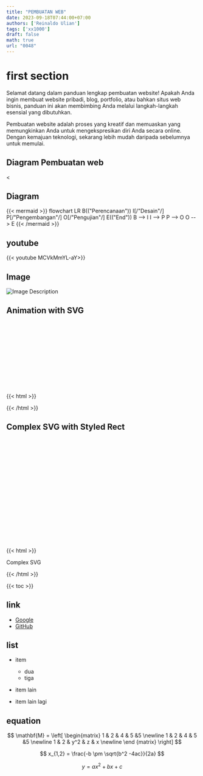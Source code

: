```yaml
---
title: "PEMBUATAN WEB"
date: 2023-09-18T07:44:00+07:00
authors: ['Reinaldo Ulian']
tags: ['xx1000']
draft: false
math: true
url: "0048"
---
```

# first section
Selamat datang dalam panduan lengkap pembuatan website! Apakah Anda ingin membuat website pribadi, blog, portfolio, atau bahkan situs web bisnis, panduan ini akan membimbing Anda melalui langkah-langkah esensial yang dibutuhkan.

Pembuatan website adalah proses yang kreatif dan memuaskan yang memungkinkan Anda untuk mengekspresikan diri Anda secara online. Dengan kemajuan teknologi, sekarang lebih mudah daripada sebelumnya untuk memulai.

## Diagram Pembuatan web
<
<canvas id="myChart" width="400" height="400"></canvas>
<script src="https://cdn.jsdelivr.net/npm/chart.js"></script>
<script>
  var ctx = document.getElementById('myChart').getContext('2d');
  var myChart = new Chart(ctx, {
    type: 'bar',
    data: {
      labels: ['Identifikasi Kebutuhan', 'Perencanaan', 'Desain', 'Pengembangan', 'Pengujian', 'Peluncuran'],
      datasets: [{
        label: 'Langkah',
        data: [1, 2, 3, 4, 5, 6],
        backgroundColor: [
          'rgba(75, 192, 192, 0.2)',
          'rgba(75, 192, 192, 0.2)',
          'rgba(75, 192, 192, 0.2)',
          'rgba(75, 192, 192, 0.2)',
          'rgba(75, 192, 192, 0.2)',
          'rgba(75, 192, 192, 0.2)'
        ],
        borderColor: [
          'rgba(75, 192, 192, 1)',
          'rgba(75, 192, 192, 1)',
          'rgba(75, 192, 192, 1)',
          'rgba(75, 192, 192, 1)',
          'rgba(75, 192, 192, 1)',
          'rgba(75, 192, 192, 1)'
        ],
        borderWidth: 1
      }]
    },
    options: {
      scales: {
        y: {
          beginAtZero: true,
          stepSize: 1,
          title: {
            display: true,
            text: 'Langkah'
          }
        }
      }
    }
  });
</script>

## Diagram

{{< mermaid >}}
flowchart LR
  B(("Perencanaan"))
  I[/"Desain"/]
  P[/"Pengembangan"/]
  O[/"Pengujian"/]
  E(("End"))
  B --> I
  I --> P
  P --> O
  O --> E
{{< /mermaid >}}

## youtube
{{< youtube MCVkMmYL-aY>}}
## Image
![Image Description](https://assets.pikiran-rakyat.com/crop/0x0:0x0/x/photo/2023/02/17/3967434348.png)
## Animation with SVG

{{< html >}}
<svg width="200" height="200" xmlns="http://www.w3.org/2000/svg">
  <!-- Rectangle with animation -->
  <rect x="10" y="10" width="50" height="50" fill="blue">
    <animate attributeName="width" from="50" to="150" dur="2s" begin="0s" repeatCount="indefinite" />
    <animate attributeName="height" from="50" to="150" dur="2s" begin="0s" repeatCount="indefinite" />
    <animate attributeName="fill" values="blue;red;green;blue" dur="4s" begin="0s" repeatCount="indefinite" />
  </rect>
</svg>
{{< /html >}}

## Complex SVG with Styled Rect

{{< html >}}
<svg width="400" height="300" xmlns="http://www.w3.org/2000/svg">
  <!-- Rectangle with gradients -->
  <defs>
    <linearGradient id="grad1" x1="0%" y1="0%" x2="100%" y2="0%">
      <stop offset="0%" style="stop-color:rgb(255,0,0);stop-opacity:1" />
      <stop offset="100%" style="stop-color:rgb(0,0,255);stop-opacity:1" />
    </linearGradient>
  </defs>
  
  <rect x="20" y="20" width="200" height="100" fill="url(#grad1)" stroke="green" stroke-width="3" />
  
  <!-- Text element -->
  <text x="30" y="160" font-family="Arial" font-size="24" fill="black">Complex SVG</text>
  
  <!-- Circle with animation -->
  <circle cx="250" cy="150" r="20" fill="orange">
    <animate attributeName="r" from="20" to="50" dur="2s" begin="0s" repeatCount="indefinite" />
  </circle>
</svg>
{{< /html >}}

<!-- 
## table
no| Tanggal | Kegiatan | Info
:-: | :- | -: | :-:
1 | 22 Jun | Latihan | -
3 | 15 Jul | UTS | $\frac{x}{y}$
4 | 16 Aug | Praktikum| [instagram](https://www.instagram.com)
4 | 31 Aug | UAS | -
4 | 2 Sep | REMEDIAL | **nothing** 
 -->


{{< toc >}}
## link

- [Google](https://www.google.com/)
- [GitHub](https://github.com)

## list

+ item
    - dua
    - tiga

+ item lain
+ item lain lagi

## equation

$$
\mathbf{M} =
\left[
\begin{matrix}
1 & 2 & 4 & 5 &5 \newline
1 & 2 & 4 & 5 &5 \newline
1 & 2 & y^2 & z & x \newline
\end {matrix}
\right]
$$

$$
x_{1,2} = \frac{-b \pm \sqrt{b^2 -4ac}}{2a}
$$

$$
\tag{23}
y = ax^2 + bx +c
$$
